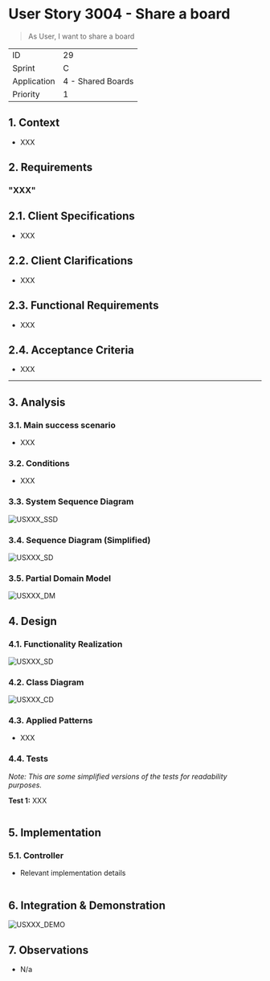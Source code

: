# User Story 3004 - Share a board

> As User, I want to share a board

|             |                   |
| ----------- | ----------------- |
| ID          | 29                |
| Sprint      | C                 |
| Application | 4 - Shared Boards |
| Priority    | 1                 |

## 1. Context

- XXX

## 2. Requirements

### "XXX"

## 2.1. Client Specifications

- XXX

## 2.2. Client Clarifications

- XXX

## 2.3. Functional Requirements

- XXX

## 2.4. Acceptance Criteria

- XXX

---

## 3. Analysis

### 3.1. Main success scenario

- XXX

### 3.2. Conditions

- XXX

### 3.3. System Sequence Diagram

![USXXX_SSD](out/USXXX_SSD.svg)

### 3.4. Sequence Diagram (Simplified)

![USXXX_SD](out/USXXX_SD.svg)

### 3.5. Partial Domain Model

![USXXX_DM](out/USXXX_DM.svg)

## 4. Design

### 4.1. Functionality Realization

![USXXX_SD](out/USXXX_SD.svg)

### 4.2. Class Diagram

![USXXX_CD](out/USXXX_CD.svg)

### 4.3. Applied Patterns

- XXX

### 4.4. Tests

_Note: This are some simplified versions of the tests for readability purposes._

**Test 1:** XXX

```java

```

## 5. Implementation

### 5.1. Controller

- Relevant implementation details

```java

```

## 6. Integration & Demonstration

![USXXX_DEMO](out/USXXX_DEMO.svg)

## 7. Observations

- N/a
